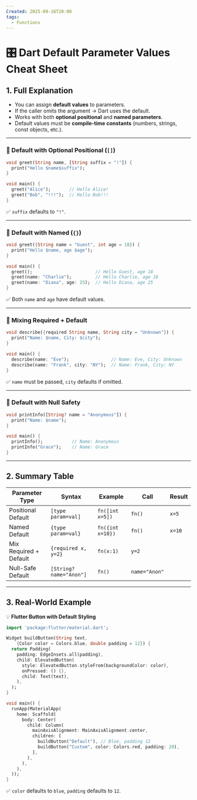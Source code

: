 ```yaml
---
Created: 2025-09-16T20:00
tags:
  - Functions
---
```

# 🎛️ Dart Default Parameter Values Cheat Sheet

## 1. Full Explanation

- You can assign **default values** to parameters.
- If the caller omits the argument → Dart uses the default.
- Works with both **optional positional** and **named parameters**.
- Default values must be **compile-time constants** (numbers, strings, const objects, etc.).

---

### 🔹 Default with Optional Positional (`[]`)

```Dart
void greet(String name, [String suffix = "!"]) {
  print("Hello $name$suffix");
}

void main() {
  greet("Alice");       // Hello Alice!
  greet("Bob", "!!!");  // Hello Bob!!!
}

```

✅ `suffix` defaults to `"!"`.

---

### 🔹 Default with Named (`{}`)

```Dart
void greet({String name = "Guest", int age = 18}) {
  print("Hello $name, age $age");
}

void main() {
  greet();                        // Hello Guest, age 18
  greet(name: "Charlie");         // Hello Charlie, age 18
  greet(name: "Diana", age: 25);  // Hello Diana, age 25
}

```

✅ Both `name` and `age` have default values.

---

### 🔹 Mixing Required + Default

```Dart
void describe({required String name, String city = "Unknown"}) {
  print("Name: $name, City: $city");
}

void main() {
  describe(name: "Eve");                // Name: Eve, City: Unknown
  describe(name: "Frank", city: "NY");  // Name: Frank, City: NY
}

```

✅ `name` must be passed, `city` defaults if omitted.

---

### 🔹 Default with Null Safety

```Dart
void printInfo([String? name = "Anonymous"]) {
  print("Name: $name");
}

void main() {
  printInfo();           // Name: Anonymous
  printInfo("Grace");    // Name: Grace
}

```

---

## 2. Summary Table

|Parameter Type|Syntax|Example|Call|Result|
|---|---|---|---|---|
|Positional Default|`[type param=val]`|`fn([int x=5])`|`fn()`|`x=5`|
|Named Default|`{type param=val}`|`fn({int x=10})`|`fn()`|`x=10`|
|Mix Required + Default|`{required x, y=2}`|`fn(x:1)`|`y=2`||
|Null-Safe Default|`[String? name="Anon"]`|`fn()`|`name="Anon"`||

---

## 3. Real-World Example

💡 **Flutter Button with Default Styling**

```Dart
import 'package:flutter/material.dart';

Widget buildButton(String text,
    {Color color = Colors.blue, double padding = 12}) {
  return Padding(
    padding: EdgeInsets.all(padding),
    child: ElevatedButton(
      style: ElevatedButton.styleFrom(backgroundColor: color),
      onPressed: () {},
      child: Text(text),
    ),
  );
}

void main() {
  runApp(MaterialApp(
    home: Scaffold(
      body: Center(
        child: Column(
          mainAxisAlignment: MainAxisAlignment.center,
          children: [
            buildButton("Default"), // Blue, padding 12
            buildButton("Custom", color: Colors.red, padding: 20),
          ],
        ),
      ),
    ),
  ));
}

```

✅ `color` defaults to `blue`, `padding` defaults to `12`.